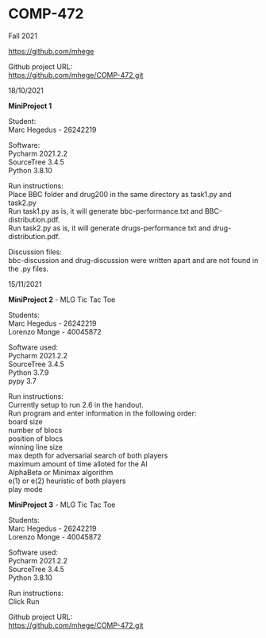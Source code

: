 # COMP-472
Fall 2021

https://github.com/mhege

Github project URL:<br />
https://github.com/mhege/COMP-472.git

18/10/2021

<b>MiniProject 1</b>

Student:<br />
Marc Hegedus - 26242219<br />

Software:<br />
Pycharm 2021.2.2<br />
SourceTree 3.4.5<br />
Python 3.8.10<br />

Run instructions:<br />
Place BBC folder and drug200 in the same directory as task1.py and task2.py<br />
Run task1.py as is, it will generate bbc-performance.txt and BBC-distribution.pdf.<br />
Run task2.py as is, it will generate drugs-performance.txt and drug-distribution.pdf.<br />

Discussion files:<br />
bbc-discussion and drug-discussion were written apart and are not found in the .py files.<br />

15/11/2021

<b>MiniProject 2</b> - MLG Tic Tac Toe<br />

Students: <br />
Marc Hegedus - 26242219<br />
Lorenzo Monge - 40045872<br />

Software used:<br />
Pycharm 2021.2.2<br />
SourceTree 3.4.5<br />
Python 3.7.9<br />
pypy 3.7<br />

Run instructions:<br />
Currently setup to run 2.6 in the handout.<br />
Run program and enter information in the following order:<br />
board size<br />
number of blocs<br />
position of blocs<br />
winning line size<br />
max depth for adversarial search of both players<br />
maximum amount of time alloted for the AI<br />
AlphaBeta or Minimax algorithm<br />
e(1) or e(2) heuristic of both players<br />
play mode<br />

<b>MiniProject 3</b> - MLG Tic Tac Toe<br />

Students: <br />
Marc Hegedus - 26242219<br />
Lorenzo Monge - 40045872<br />

Software used:<br />
Pycharm 2021.2.2<br />
SourceTree 3.4.5<br />
Python 3.8.10<br />

Run instructions:<br />
Click Run<br />

Github project URL:<br />
https://github.com/mhege/COMP-472.git
